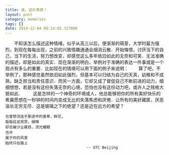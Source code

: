 ```yaml
---
title: 诶，这片草原！
layout: post
category: memories
tags: []
date: 2014-12-04 08:14:02.317000
---
```

　　不知该怎么描述这种情绪，似乎从高三以后，便渐渐的萌芽，大学时最为强烈，到现在每每出现，之前的兴致情趣通通会烟消云散．开始悔恨，讨厌当下的自己，当下的生活，努力想改变，却感觉这么多年依旧如此的无奈和可笑．无法准确的描述，却是如此的真实．现在渐渐的明白，举例对于准确的表达一件事或是一个观点有多么的重要．比如现在的情境可以用下面的例子来说明：
　　算了吧，不举例了，那种感觉虽然依旧如此强烈，但基本可以归结为自己的天真，幼稚和不成熟，缺乏担当和责任意识．而另一方面，它却又成了督促自己不断前进的动力，细细想想，若是没有这份失落无奈的心境，恐怕也没有这份动力吧，或许人之贱格大抵如此．
　　这是怎样的一个神奇的环境或人，他总能够把你的所有美好快乐的希冀愿想在一秒钟的时间内变成无比的失落焦虑和厌倦．让所有的美好藏匿，厌恶滋长无穷无尽．这是玻璃之下的绝望？还是近在远方的希望？
  	 
	也曾想流连于那途中的香草，鲜花,
    每每驻足观赏，细嗅
    却总被沙尘蔽目，流光耀眼
    也许
    属于你的风景
    始终只在路上
    									-- GTC Beijing


